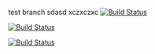 test branch  sdasd xczxczxc
[![Build Status](https://jenkins.streamion.io/buildStatus/icon?job=instavote%2Fworker-build&color=blue)](https://jenkins.streamion.io/job/instavote/job/worker-build/)

[![Build Status](https://jenkins.streamion.io/buildStatus/icon?job=instavote%2Fworker-test&subject=UnitTest)](https://jenkins.streamion.io/job/instavote/job/worker-test/)

[![Build Status](https://jenkins.streamion.io/buildStatus/icon?job=instavote%2Fworker-package&subject=Package)](https://jenkins.streamion.io/job/instavote/job/worker-package/)
